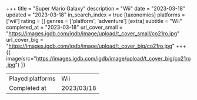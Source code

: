 +++
title = "Super Mario Galaxy"
description = "Wii"
date = "2023-03-18"
updated = "2023-03-18"
in_search_index = true
[taxonomies]
platforms = ['wii']
rating = []
genres = ['platform', 'adventure']
[extra]
subtitle = "Wii"
completed_at = "2023-03-18"
url_cover_small = "https://images.igdb.com/igdb/image/upload/t_cover_small/co21ro.jpg"
url_cover_big = "https://images.igdb.com/igdb/image/upload/t_cover_big/co21ro.jpg"
+++
{{ image(src="https://images.igdb.com/igdb/image/upload/t_cover_big/co21ro.jpg") }}

|              |            |
| ------------ | ---------- |
| Played platforms    | Wii |
| Completed at | 2023/03/18 |


